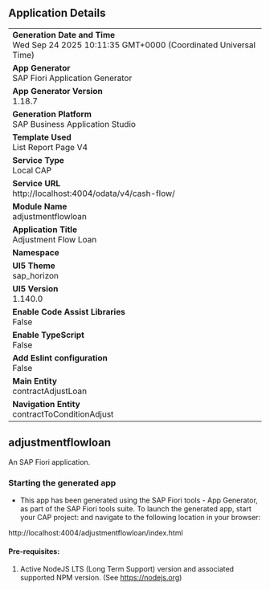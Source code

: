 ## Application Details
|               |
| ------------- |
|**Generation Date and Time**<br>Wed Sep 24 2025 10:11:35 GMT+0000 (Coordinated Universal Time)|
|**App Generator**<br>SAP Fiori Application Generator|
|**App Generator Version**<br>1.18.7|
|**Generation Platform**<br>SAP Business Application Studio|
|**Template Used**<br>List Report Page V4|
|**Service Type**<br>Local CAP|
|**Service URL**<br>http://localhost:4004/odata/v4/cash-flow/|
|**Module Name**<br>adjustmentflowloan|
|**Application Title**<br>Adjustment Flow Loan|
|**Namespace**<br>|
|**UI5 Theme**<br>sap_horizon|
|**UI5 Version**<br>1.140.0|
|**Enable Code Assist Libraries**<br>False|
|**Enable TypeScript**<br>False|
|**Add Eslint configuration**<br>False|
|**Main Entity**<br>contractAdjustLoan|
|**Navigation Entity**<br>contractToConditionAdjust|

## adjustmentflowloan

An SAP Fiori application.

### Starting the generated app

-   This app has been generated using the SAP Fiori tools - App Generator, as part of the SAP Fiori tools suite.  To launch the generated app, start your CAP project:  and navigate to the following location in your browser:

http://localhost:4004/adjustmentflowloan/index.html

#### Pre-requisites:

1. Active NodeJS LTS (Long Term Support) version and associated supported NPM version.  (See https://nodejs.org)


